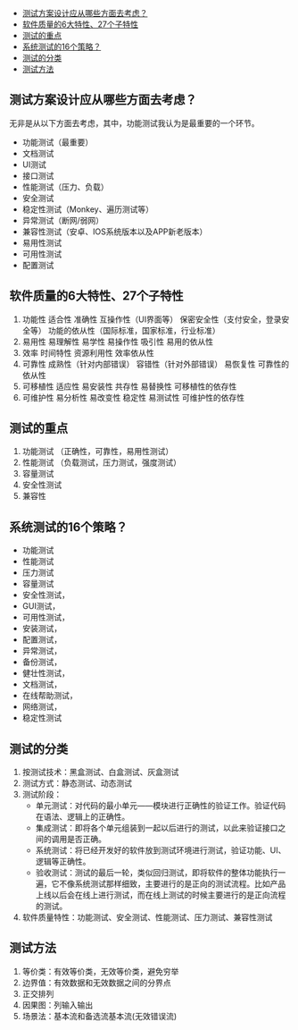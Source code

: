 - [测试方案设计应从哪些方面去考虑？](#测试方案设计应从哪些方面去考虑)
- [软件质量的6大特性、27个子特性](#软件质量的6大特性27个子特性)
- [测试的重点](#测试的重点)
- [系统测试的16个策略？](#系统测试的16个策略)
- [测试的分类](#测试的分类)
- [测试方法](#测试方法)

## 测试方案设计应从哪些方面去考虑？

无非是从以下方面去考虑，其中，功能测试我认为是最重要的一个环节。

- 功能测试（最重要）
- 文档测试
- UI测试
- 接口测试
- 性能测试（压力、负载）
- 安全测试
- 稳定性测试（Monkey、遍历测试等）
- 异常测试（断网/弱网）
- 兼容性测试（安卓、IOS系统版本以及APP新老版本）
- 易用性测试
- 可用性测试
- 配置测试
## 软件质量的6大特性、27个子特性

1. 功能性
适合性
准确性
互操作性（UI界面等）
保密安全性（支付安全，登录安全等）
功能的依从性（国际标准，国家标准，行业标准）
2. 易用性
易理解性
易学性
易操作性
吸引性
易用的依从性
3. 效率
时间特性
资源利用性
效率依从性
4. 可靠性
成熟性（针对内部错误）
容错性（针对外部错误）
易恢复性
可靠性的依从性
5. 可移植性
适应性
易安装性
共存性
易替换性
可移植性的依存性
6. 可维护性
易分析性
易改变性
稳定性
易测试性
可维护性的依存性



## 测试的重点
1. 功能测试
（正确性，可靠性，易用性测试）
2. 性能测试
（负载测试，压力测试，强度测试）
3. 容量测试
4. 安全性测试
5. 兼容性

## 系统测试的16个策略？
- 功能测试
- 性能测试
- 压力测试
- 容量测试
- 安全性测试，
- GUI测试，
- 可用性测试，
- 安装测试，
- 配置测试，
- 异常测试，
- 备份测试，
- 健壮性测试，
- 文档测试，
- 在线帮助测试，
- 网络测试，
- 稳定性测试

## 测试的分类
1. 按测试技术：黑盒测试、白盒测试、灰盒测试
2. 测试方式：静态测试、动态测试
3. 测试阶段：
   - 单元测试：对代码的最小单元——模块进行正确性的验证工作。验证代码在语法、逻辑上的正确性。
   - 集成测试：即将各个单元组装到一起以后进行的测试，以此来验证接口之间的调用是否正确。
   - 系统测试：将已经开发好的软件放到测试环境进行测试，验证功能、UI、逻辑等正确性。
   - 验收测试：测试的最后一轮，类似回归测试，即将软件的整体功能执行一遍，它不像系统测试那样细致，主要进行的是正向的测试流程。比如产品上线以后会在线上进行测试，而在线上测试的时候主要进行的是正向流程的测试。
4. 软件质量特性：功能测试、安全测试、性能测试、压力测试、兼容性测试


## 测试方法
1. 等价类：有效等价类，无效等价类，避免穷举
2. 边界值：有效数据和无效数据之间的分界点
3. 正交排列
4. 因果图：列输入输出
5. 场景法：基本流和备选流基本流(无效错误流)